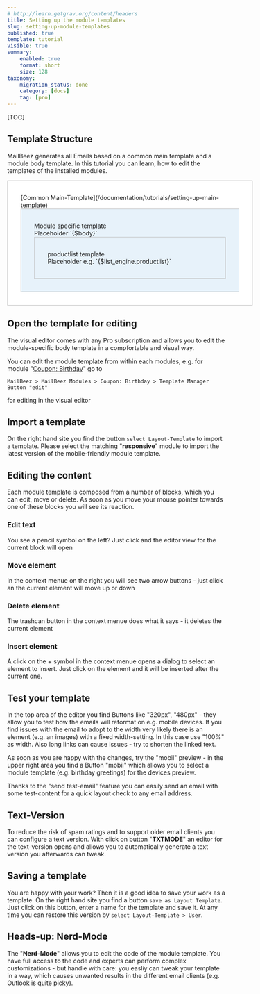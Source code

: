 ```yaml
---
# http://learn.getgrav.org/content/headers
title: Setting up the module templates
slug: setting-up-module-templates
published: true
template: tutorial
visible: true
summary:
    enabled: true
    format: short
    size: 128
taxonomy:
    migration_status: done
    category: [docs]
    tag: [pro]
---
```



 
[TOC]

## Template Structure

MailBeez generates all Emails based on a common main template and a module body template. In this tutorial you can learn, how to edit the templates of the installed modules.

<div style="padding: 30px; border: 1px solid #c0c0c0; background-color: #FFFFFF; width: 100%; max-width: 600px; margin:auto" markdown="1">
[Common Main-Template](/documentation/tutorials/setting-up-main-template)

<div style="padding: 30px; border: 1px solid #c0c0c0; background-color: #E7F2FA;" markdown="1">Module specific template
<br>
Placeholder `{$body}`
<div style="padding: 30px; border: 1px solid #c0c0c0;" markdown="1">productlist template<br>
Placeholder e.g. `{$list_engine.productlist}`
</div>
</div>
</div>


## Open the template for editing

The visual editor comes with any Pro subscription and allows you to edit the module-specific body template in a compfortable and visual way.

You can edit the module template from within each modules, e.g. for module  "[Coupon: Birthday](/documentation/mailbeez/coupon_birthday)" go to  

`MailBeez > MailBeez Modules > Coupon: Birthday > Template Manager Button "edit"` 

for editing in the visual editor


## Import a template

On the right hand site you find the button `select Layout-Template` to import a template. Please select the matching "**responsive**" module to import the latest version of the mobile-friendly module template.

## Editing the content

Each module template is composed from a number of blocks, which you can edit, move or delete. As soon as you move your mouse pointer towards one of these blocks you will see its reaction.

### Edit text

You see a pencil symbol on the left? Just click and the editor view for the current block will open


### Move element

In the context menue on the right you will see two arrow buttons - just click an the current element will move up or down

### Delete element

The trashcan button in the context menue does what it says - it deletes the current element

### Insert element

A click on the + symbol in the context menue opens a dialog to select an element to insert. Just click on the element and it will be inserted after the current one.

## Test your template

In the top area of the editor you find Buttons like "320px", "480px" - they allow you to test how the emails will reformat on e.g. mobile devices. If you find issues with the email to adopt to the width very likely there is an element (e.g. an images) with a fixed width-setting. In this case use "100%" as width. Also long links can cause issues - try to shorten the linked text.

As soon as you are happy with the changes, try the "mobil" preview - in the upper right area you find a Button "mobil" which allows you to select a module template (e.g. birthday greetings) for the devices preview.

Thanks to the "send test-email" feature you can easily send an email with some test-content for a quick layout check to any email address.
 

## Text-Version

To reduce the risk of spam ratings and to support older email clients you can configure a text version. With click on button "**TXTMODE**" an editor for the text-version opens and allows you to automatically generate a text version you afterwards can tweak.

## Saving a template

You are happy with your work? Then it is a good idea to save your work as a template. On the right hand site you find a button `save as Layout Template`. Just click on this button, enter a name for the template and save it. At any time you can restore this version by `select Layout-Template > User`.

 
## Heads-up: Nerd-Mode

The "**Nerd-Mode**" allows you to edit the code of the module template. You have full access to the code and experts can perform complex customizations - but handle with care: you easliy can tweak your template in a way, which causes unwanted results in the different email clients (e.g. Outlook is quite picky).
